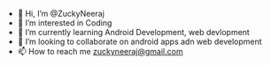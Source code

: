 - 👋 Hi, I’m @ZuckyNeeraj
- 👀 I’m interested in Coding
- 🌱 I’m currently learning Android Development, web devlopment
- 💞️ I’m looking to collaborate on android apps adn web development
- 📫 How to reach me zuckyneeraj@gmail.com

<!---
ZuckyNeeraj/ZuckyNeeraj is a ✨ special ✨ repository because its `README.md` (this file) appears on your GitHub profile.
You can click the Preview link to take a look at your changes.
--->
